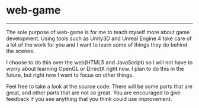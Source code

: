 # web-game
---
The sole purpose of web-game is for me to teach myself more about game development. Using tools such as Unity3D and Unreal Engine 4 take care of a lot
of the work for you and I want to learn some of things they do behind the scenes.

I choose to do this over the web(HTML5 and JavaScript) so I will not have to worry about learning OpenGL or DirectX right now. I plan to do this in the future, but right
now I want to focus on other things.

Feel free to take a look at the source code. There will be some parts that are great, and other parts that are not so great. You are encouraged to give feedback
if you see anything that you think could use improvement.
